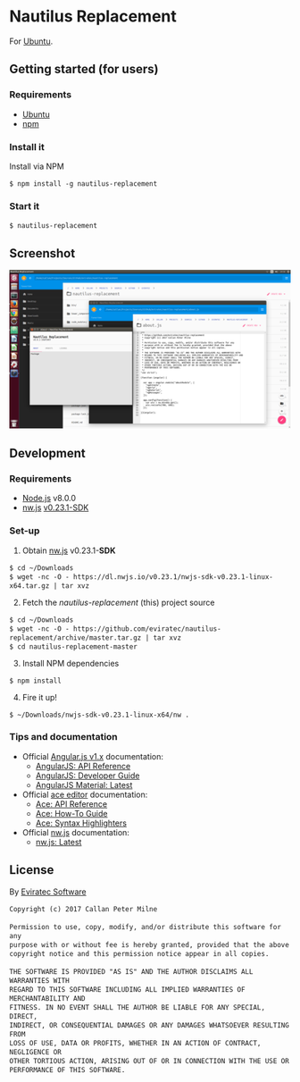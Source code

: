 # Nautilus Replacement

For [Ubuntu](https://www.ubuntu.com/).

## Getting started (for users)

### Requirements

- [Ubuntu](https://www.ubuntu.com)
- [npm](https://www.npmjs.com)

### Install it

Install via NPM
```shell
$ npm install -g nautilus-replacement
```

### Start it

```shell
$ nautilus-replacement
```

## Screenshot

![alt text](https://github.com/eviratec/nautilus-replacement/raw/master/screenshot.png "Screenshot")

## Development

### Requirements

- [Node.js](https://www.nodejs.org) v8.0.0
- [nw.js](https://nwjs.io/) [v0.23.1-SDK](https://nwjs.io/downloads/)

### Set-up

1. Obtain [nw.js](https://nwjs.io/) v0.23.1-**SDK**
```shell
$ cd ~/Downloads
$ wget -nc -O - https://dl.nwjs.io/v0.23.1/nwjs-sdk-v0.23.1-linux-x64.tar.gz | tar xvz
```
2. Fetch the *nautilus-replacement* (this) project source
```shell
$ cd ~/Downloads
$ wget -nc -O - https://github.com/eviratec/nautilus-replacement/archive/master.tar.gz | tar xvz
$ cd nautilus-replacement-master
```
3. Install NPM dependencies
```shell
$ npm install
```
4. Fire it up!
```shell
$ ~/Downloads/nwjs-sdk-v0.23.1-linux-x64/nw .
```

### Tips and documentation

- Official [Angular.js v1.x](https://angularjs.org/) documentation:
  - [AngularJS: API Reference](https://docs.angularjs.org/api)
  - [AngularJS: Developer Guide](https://docs.angularjs.org/guide)
  - [AngularJS Material: Latest](https://material.angularjs.org/latest/)
- Official [ace editor](https://ace.c9.io/) documentation:
  - [Ace: API Reference](https://ace.c9.io/#howto=&nav=api)
  - [Ace: How-To Guide](https://ace.c9.io/#howto=&nav=howto)
  - [Ace: Syntax Highlighters](https://ace.c9.io/#howto=&nav=higlighter)
- Official [nw.js](https://nwjs.io/) documentation:
  - [nw.js: Latest](http://docs.nwjs.io/en/latest/)

## License

By [Eviratec Software](https://www.eviratec.com.au)

```
Copyright (c) 2017 Callan Peter Milne

Permission to use, copy, modify, and/or distribute this software for any
purpose with or without fee is hereby granted, provided that the above
copyright notice and this permission notice appear in all copies.

THE SOFTWARE IS PROVIDED "AS IS" AND THE AUTHOR DISCLAIMS ALL WARRANTIES WITH
REGARD TO THIS SOFTWARE INCLUDING ALL IMPLIED WARRANTIES OF MERCHANTABILITY AND
FITNESS. IN NO EVENT SHALL THE AUTHOR BE LIABLE FOR ANY SPECIAL, DIRECT,
INDIRECT, OR CONSEQUENTIAL DAMAGES OR ANY DAMAGES WHATSOEVER RESULTING FROM
LOSS OF USE, DATA OR PROFITS, WHETHER IN AN ACTION OF CONTRACT, NEGLIGENCE OR
OTHER TORTIOUS ACTION, ARISING OUT OF OR IN CONNECTION WITH THE USE OR
PERFORMANCE OF THIS SOFTWARE.
```
